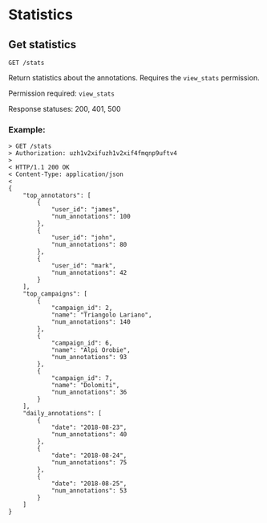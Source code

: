 # Statistics

## Get statistics
`GET /stats`

Return statistics about the annotations. Requires the `view_stats` permission.

Permission required: `view_stats`

Response statuses: 200, 401, 500

### Example:
```
> GET /stats
> Authorization: uzh1v2xifuzh1v2xif4fmqnp9uftv4
>
< HTTP/1.1 200 OK
< Content-Type: application/json
<
{
	"top_annotators": [
		{
			"user_id": "james",
			"num_annotations": 100
		},
		{
			"user_id": "john",
			"num_annotations": 80
		},
		{
			"user_id": "mark",
			"num_annotations": 42
		}
	],
	"top_campaigns": [
		{
			"campaign_id": 2,
			"name": "Triangolo Lariano",
			"num_annotations": 140
		},
		{
			"campaign_id": 6,
			"name": "Alpi Orobie",
			"num_annotations": 93
		},
		{
			"campaign_id": 7,
			"name": "Dolomiti",
			"num_annotations": 36
		}
	],
	"daily_annotations": [
		{
			"date": "2018-08-23",
			"num_annotations": 40
		},
		{
			"date": "2018-08-24",
			"num_annotations": 75
		},
		{
			"date": "2018-08-25",
			"num_annotations": 53
		}
	]
}
```
